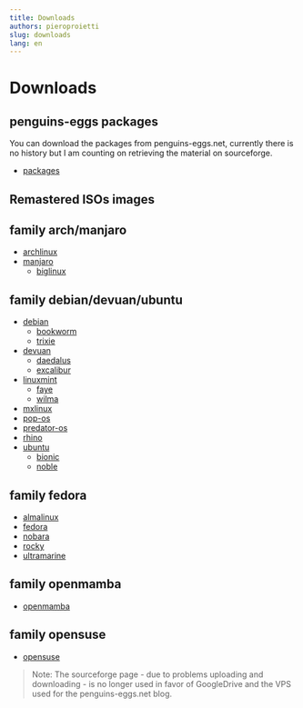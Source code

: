 ```yaml
---
title: Downloads
authors: pieroproietti
slug: downloads
lang: en
---
```


# Downloads

## penguins-eggs packages
You can download the packages from penguins-eggs.net, currently there is no history but I am counting on retrieving the material on sourceforge.

* [packages](https://penguins-eggs.net/basket/index.php/packages/?p=packages)


## Remastered ISOs images

## family arch/manjaro
* [archlinux](/archlinux)
* [manjaro](/manjaro)
  * [biglinux](/biglinux)

## family debian/devuan/ubuntu
* [debian](/debian)
  * [bookworm](/debian/bookworm)
  * [trixie](/debian/trixie)
* [devuan](/devuan)
  * [daedalus](/devuan/daedalus)
  * [excalibur](/devuan/excalibur)
* [linuxmint](/linuxmint)
  * [faye](/linuxmint/faye)
  * [wilma](/linuxmint/wilma)
* [mxlinux](/mxlinux)
* [pop-os](/pop-os)
* [predator-os](/predator)
* [rhino](/rhino)
* [ubuntu](/ubuntu)
  * [bionic](/ubuntu/bionic)
  * [noble](/ubuntu/noble)

## family fedora
* [almalinux](/almalinux)
* [fedora](/fedora)
* [nobara](/nobara)
* [rocky](/rocky)
* [ultramarine](/ultramarine)

## family openmamba
* [openmamba](/openmamba)

## family opensuse
* [opensuse](/opensuse)



> Note:
The sourceforge page - due to problems uploading and downloading - is no longer used in favor of GoogleDrive and the VPS used for the penguins-eggs.net blog.
